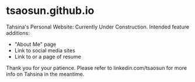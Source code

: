 # tsaosun.github.io
Tahsina's Personal Website: Currently Under Construction. Intended feature additions:
- "About Me" page
- Link to social media sites
- Link to or a page of resume

Thank you for your patience. Please refer to linkedin.com/tsaosun for more info on Tahsina in the meantime.
